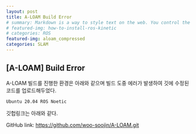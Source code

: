```yaml
---
layout: post
title: A-LOAM Build Error
# summary: Markdown is a way to style text on the web. You control the display of the document; formating words as bold or italic, adding images, and creating lists are just a few of the things we can do with Markdown. Mostly, Markdown is just regular text with a few non-alphabetic characters thrown in.
# featured-img: how-to-install-ros-kinetic
# categories: ROS
featured-img: aloam_compressed
categories: SLAM
---
```


## [A-LOAM] Build Error

A-LOAM 빌드를 진행한 환경은 아래와 같으며 빌드 도중 에러가 발생하여 깃에 수정된 코드를 업로드해두었다.
```
Ubuntu 20.04 ROS Noetic
```

깃헙링크는 아래와 같다.

GitHub link: https://github.com/woo-soojin/A-LOAM.git